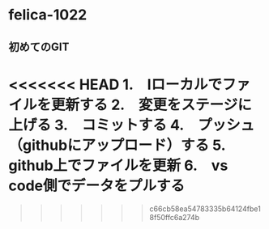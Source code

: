 # felica-1022
## 初めてのGIT
<<<<<<< HEAD
1.　lローカルでファイルを更新する
2.　変更をステージに上げる
3.　コミットする
4.　プッシュ（githubにアップロード）する
5.　github上でファイルを更新
6.　vs code側でデータをプルする
=======

>>>>>>> c66cb58ea54783335b64124fbe18f50ffc6a274b
